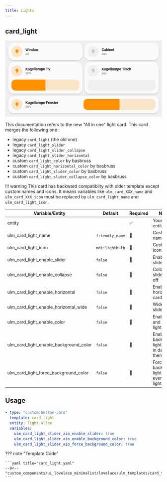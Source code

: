 ```yaml
---
title: Lights
---
```

<!-- markdownlint-disable MD046 -->

## card_light

![Image title](../../assets/img/card_light_combi.png)

This documentation refers to the new "All in one" light card.
This card merges the following one :

- legacy `card_light` (the old one)
- legacy `card_light_slider`
- legacy `card_light_slider_collapse`
- legacy `card_light_slider_horizontal`
- custom `card_light_color` by basbruss
- custom `card_light_horizontal_color` by basbruss
- custom `card_light_slider_color` by basbruss
- custom `card_light_slider_collapse_color` by basbruss

!!! warning
    This card has backward compatibilty with older template except custom names and icons. It means variables like `ulm_card_XXX_name` and `ulm_card_XXX_icon` must be replaced by `ulm_card_light_name` and `ulm_card_light_icon`.

|Variable/Entity|Default|Required|Notes|Requirement|
|--------|-------|--------|-----|-----------|
|entity| | :white_check_mark: | Your HA entity | |
|ulm_card_light_name| `friendly_name` | :red_circle: | Customize name | |
|ulm_card_light_icon| `mdi:lightbulb` | :red_circle: | Customize icon | |
|ulm_card_light_enable_slider| `false` | :red_circle: | Enable slider | |
|ulm_card_light_enable_collapse| `false` | :red_circle: | Collapse slider when off | Need `ulm_card_light_enable_slider: true` |
|ulm_card_light_enable_horizontal| `false` | :red_circle: | Enable horizontal card | |
|ulm_card_light_enable_horizontal_wide| `false` | :red_circle: | Wider slider | Need `ulm_card_light_enable_horizontal: true` |
|ulm_card_light_enable_color| `false` | :red_circle: | Enable icon and label light color | |
|ulm_card_light_enable_background_color| `false` | :red_circle: | Enable background light color in dark theme| |
|ulm_card_light_force_background_color| `false` | :red_circle: | Force background light color even in light theme | Need `ulm_card_light_enable_background_color: true` |

## Usage

```yaml
- type: "custom:button-card"
  template: card_light
  entity: light.allee
  variables:
    ulm_card_light_slider_aio_enable_slider: true
    ulm_card_light_slider_aio_enable_background_color: true
    ulm_card_light_slider_aio_force_background_color: true
```

??? note "Template Code"

    ```yaml title="card_light.yaml"
    --8<-- "custom_components/ui_lovelace_minimalist/lovelace/ulm_templates/card_templates/cards/card_light.yaml"
    ```
